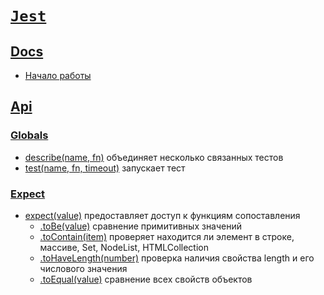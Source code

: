 # [`Jest`](../index.md)

## [Docs](#)

- [Начало работы](<./Docs/Getting Started.md>)

## [Api](#)

### [Globals](#)

- [describe(name, fn)](./Api/Globals/describe.md) объединяет несколько связанных тестов
- [test(name, fn, timeout)](./Api/Globals/test.md) запускает тест

### [Expect](#)

- [expect(value)](./Api/Expect/expect.md) предоставляет доступ к функциям сопоставления
  - [.toBe(value)](./Api/Expect/.toBe.md) сравнение примитивных значений
  - [.toContain(item)](./Api/Expect/.toContain.md) проверяет находится ли элемент в строке, массиве, Set, NodeList, HTMLCollection
  - [.toHaveLength(number)](./Api/Expect/.toHaveLength.md) проверка наличия свойства length и его числового значения
  - [.toEqual(value)](./Api/Expect/.toEqual.md) сравнение всех свойств объектов
